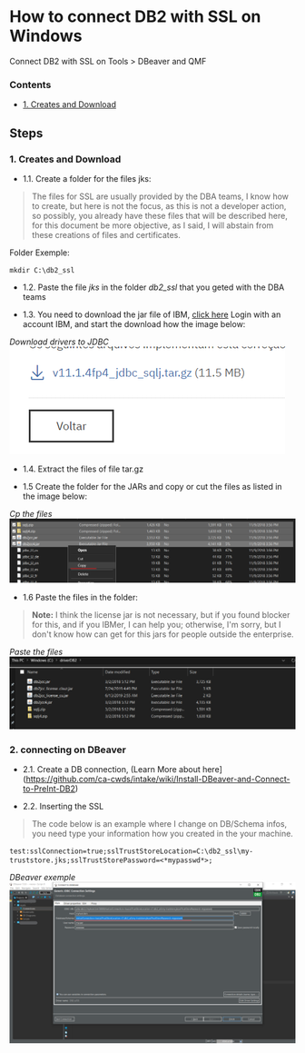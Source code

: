 # How to connect DB2 with SSL on Windows

Connect DB2 with SSL on Tools > DBeaver and QMF

### Contents
- [1. Creates and Download](#1-creates-and-download)

## Steps

### 1. Creates and Download
- 1.1. Create a folder for the files jks:
> The files for SSL are usually provided by the DBA teams, I know how to create, but here is not the focus, as this is not a developer action, so possibly, you already have these files that will be described here, for this document be more objective, as I said, I will abstain from these creations of files  and certificates.

Folder Exemple:
```
mkdir C:\db2_ssl
```

- 1.2. Paste the file *jks* in the folder *db2_ssl* that you geted with the DBA teams

- 1.3. You need to download the jar file of IBM, [click here](https://www.ibm.com/support/pages/db2-jdbc-driver-versions-and-downloads)
Login with an account IBM, and start the download how the image below:

*Download drivers to JDBC*
<img src="https://github.com/weslen02/how-to-connect-db2-with-ssl/blob/master/img/1.3.png" class="center">

- 1.4. Extract the files of file tar.gz

- 1.5 Create the folder for the JARs and copy or cut the files as listed in the image below:

*Cp the files*
<img src="https://github.com/weslen02/how-to-connect-db2-with-ssl/blob/master/img/1.5.png" class="center">

- 1.6 Paste the files in the folder:
> **Note:** I think the license jar is not necessary, but if you found blocker for this, and if you IBMer, I can help you;
otherwise, I'm sorry, but I don't know how can get for this jars for people outside the enterprise.

*Paste the files*
<img src="https://github.com/weslen02/how-to-connect-db2-with-ssl/blob/master/img/1.6.png" class="center">


### 2. connecting on DBeaver
- 2.1. Create a DB connection, (Learn More about here](https://github.com/ca-cwds/intake/wiki/Install-DBeaver-and-Connect-to-PreInt-DB2)

- 2.2. Inserting the SSL
> The code below is an example where I change on DB/Schema infos, you need type your information how you created in the your machine.


```
test:sslConnection=true;sslTrustStoreLocation=C:\db2_ssl\my-truststore.jks;sslTrustStorePassword=<*mypasswd*>;
```

*DBeaver exemple*
<img src="https://github.com/weslen02/how-to-connect-db2-with-ssl/blob/master/img/2.2.png" class="center">
